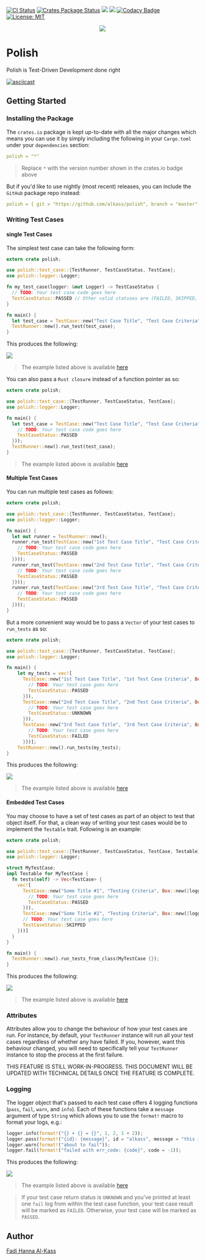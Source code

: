 [![CI Status](https://github.com/AlKass/polish/actions/workflows/build.yml/badge.svg)](https://github.com/AlKass/polish/actions)
[![Crates Package Status](https://img.shields.io/crates/v/polish.svg)](https://crates.io/crates/polish)
[![](https://docs.rs/polish/badge.svg)](https://docs.rs/polish)
[![](https://img.shields.io/crates/d/polish.svg)](https://crates.io/crates/polish)
[![Codacy Badge](https://api.codacy.com/project/badge/Grade/2c175afac87445e6b6fafaaf32680a9d)](https://www.codacy.com/app/Alkass/polish?utm_source=github.com&amp;utm_medium=referral&amp;utm_content=Alkass/polish&amp;utm_campaign=Badge_Grade)
[![License: MIT](https://img.shields.io/badge/License-MIT-yellow.svg)](https://github.com/AlKass/polish/blob/master/License.md)

<div align="center">
  <img src="logo.png">
</div>

# Polish
Polish is Test-Driven Development done right

[![asciicast](https://asciinema.org/a/sDVhKPAB8elO5flUB5lb7Z10g.png)](https://asciinema.org/a/sDVhKPAB8elO5flUB5lb7Z10g)

## Getting Started

### Installing the Package

The `crates.io` package is kept up-to-date with all the major changes which means you can use it by simply including the following in your `Cargo.toml` under your `dependencies` section:

```yaml
polish = "*"
```

> Replace `*` with the version number shown in the crates.io badge above

But if you'd like to use nightly (most recent) releases, you can include the `GitHub` package repo instead:

```yaml
polish = { git = "https://github.com/alkass/polish", branch = "master" }
```

### Writing Test Cases

#### single Test Cases

The simplest test case can take the following form:

```rust
extern crate polish;

use polish::test_case::{TestRunner, TestCaseStatus, TestCase};
use polish::logger::Logger;

fn my_test_case(logger: &mut Logger) -> TestCaseStatus {
  // TODO: Your test case code goes here
  TestCaseStatus::PASSED // Other valid statuses are (FAILED, SKIPPED, and UNKNOWN)
}

fn main() {
  let test_case = TestCase::new("Test Case Title", "Test Case Criteria", Box::new(my_test_case));
  TestRunner::new().run_test(test_case);
}
```

This produces the following:

![](screenshots/run_test.png)

> The example listed above is available [here](examples/run_test.rs)

You can also pass a `Rust closure` instead of a function pointer as so:

```rust
extern crate polish;

use polish::test_case::{TestRunner, TestCaseStatus, TestCase};
use polish::logger::Logger;

fn main() {
  let test_case = TestCase::new("Test Case Title", "Test Case Criteria", Box::new(|logger: &mut Logger| -> TestCaseStatus {
    // TODO: Your test case code goes here
    TestCaseStatus::PASSED
  }));
  TestRunner::new().run_test(test_case);
}
```

> The example listed above is available [here](examples/run_test_closure.rs)

#### Multiple Test Cases

You can run multiple test cases as follows:

```rust
extern crate polish;

use polish::test_case::{TestRunner, TestCaseStatus, TestCase};
use polish::logger::Logger;

fn main() {
  let mut runner = TestRunner::new();
  runner.run_test(TestCase::new("1st Test Case Title", "Test Case Criteria", Box::new(|logger: &mut Logger| -> TestCaseStatus {
    // TODO: Your test case code goes here
    TestCaseStatus::PASSED
  })));
  runner.run_test(TestCase::new("2nd Test Case Title", "Test Case Criteria", Box::new(|logger: &mut Logger| -> TestCaseStatus {
    // TODO: Your test case code goes here
    TestCaseStatus::PASSED
  })));
  runner.run_test(TestCase::new("3rd Test Case Title", "Test Case Criteria", Box::new(|logger: &mut Logger| -> TestCaseStatus {
    // TODO: Your test case code goes here
    TestCaseStatus::PASSED
  })));
}
```

But a more convenient way would be to pass a `Vector` of your test cases to `run_tests` as so:

```rust
extern crate polish;

use polish::test_case::{TestRunner, TestCaseStatus, TestCase};
use polish::logger::Logger;

fn main() {
    let my_tests = vec![
      TestCase::new("1st Test Case Title", "1st Test Case Criteria", Box::new(|logger: &mut Logger| -> TestCaseStatus {
        // TODO: Your test case goes here
        TestCaseStatus::PASSED
      })),
      TestCase::new("2nd Test Case Title", "2nd Test Case Criteria", Box::new(|logger: &mut Logger| -> TestCaseStatus {
        // TODO: Your test case goes here
        TestCaseStatus::UNKNOWN
      })),
      TestCase::new("3rd Test Case Title", "3rd Test Case Criteria", Box::new(|logger: &mut Logger| -> TestCaseStatus {
        // TODO: Your test case goes here
        TestCaseStatus::FAILED
      }))];
    TestRunner::new().run_tests(my_tests);
}
```

This produces the following:

![](screenshots/run_tests.png)

> The example listed above is available [here](examples/run_tests.rs)

#### Embedded Test Cases

You may choose to have a set of test cases as part of an object to test that object itself. For that, a clean way of writing your test cases would be to implement the `Testable` trait. Following is an example:

```rust
extern crate polish;

use polish::test_case::{TestRunner, TestCaseStatus, TestCase, Testable};
use polish::logger::Logger;

struct MyTestCase;
impl Testable for MyTestCase {
  fn tests(self) -> Vec<TestCase> {
    vec![
      TestCase::new("Some Title #1", "Testing Criteria", Box::new(|logger: &mut Logger| -> TestCaseStatus {
        // TODO: Your test case goes here
        TestCaseStatus::PASSED
      })),
      TestCase::new("Some Title #2", "Testing Criteria", Box::new(|logger: &mut Logger| -> TestCaseStatus {
      // TODO: Your test case goes here
      TestCaseStatus::SKIPPED
    }))]
  }
}

fn main() {
  TestRunner::new().run_tests_from_class(MyTestCase {});
}
```

This produces the following:

![](screenshots/run_tests_from_class.png)

> The example listed above is available [here](examples/run_tests_from_class.rs)

### Attributes

Attributes allow you to change the behaviour of how your test cases are run. For instance, by default, your `TestRunner` instance will run all your test cases regardless of whether any have failed. If you, however, want this behaviour changed, you will need to specifically tell your `TestRunner` instance to stop the process at the first failure.

THIS FEATURE IS STILL WORK-IN-PROGRESS. THIS DOCUMENT WILL BE UPDATED WITH TECHNICAL DETAILS ONCE THE FEATURE IS COMPLETE.

### Logging

The logger object that's passed to each test case offers 4 logging functions (`pass`, `fail`, `warn`, and `info`). Each of these functions take a `message` argument of type `String` which allows you to use the `format!` macro to format your logs, e.g.:

```rust
logger.info(format!("{} + {} = {}", 1, 2, 1 + 2));
logger.pass(format!("{id}: {message}", id = "alkass", message = "this is a message"));
logger.warn(format!("about to fail"));
logger.fail(format!("failed with err_code: {code}", code = -1));
```

This produces the following:

![](screenshots/logs.png)

> The example listed above is available [here](examples/logs.rs)

> If your test case return status is `UNKNOWN` and you've printed at least one `fail` log from within the test case function, your test case result will be marked as `FAILED`. Otherwise, your test case will be marked as `PASSED`.

## Author

[Fadi Hanna Al-Kass](https://github.com/alkass)

